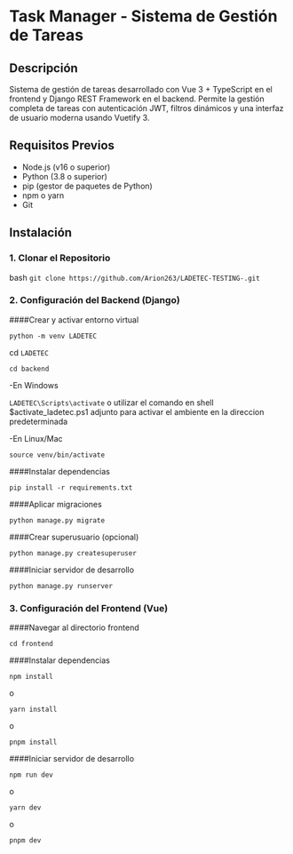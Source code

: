 # Task Manager - Sistema de Gestión de Tareas

## Descripción
Sistema de gestión de tareas desarrollado con Vue 3 + TypeScript en el frontend y Django REST Framework en el backend. Permite la gestión completa de tareas con autenticación JWT, filtros dinámicos y una interfaz de usuario moderna usando Vuetify 3.

## Requisitos Previos
- Node.js (v16 o superior)
- Python (3.8 o superior)
- pip (gestor de paquetes de Python)
- npm o yarn
- Git

## Instalación

### 1. Clonar el Repositorio
bash
`git clone https://github.com/Arion263/LADETEC-TESTING-.git`

### 2. Configuración del Backend (Django)

####Crear y activar entorno virtual

`python -m venv LADETEC`

cd `LADETEC`

`cd backend`

-En Windows

`LADETEC\Scripts\activate` o utilizar el comando en shell $activate_ladetec.ps1 adjunto para activar el ambiente en la direccion predeterminada

-En Linux/Mac

`source venv/bin/activate`

####Instalar dependencias

`pip install -r requirements.txt`

####Aplicar migraciones

`python manage.py migrate`

####Crear superusuario (opcional)

`python manage.py createsuperuser`

####Iniciar servidor de desarrollo

`python manage.py runserver`

### 3. Configuración del Frontend (Vue)

####Navegar al directorio frontend

`cd frontend`

####Instalar dependencias

`npm install`

o

`yarn install`

o

`pnpm install`

####Iniciar servidor de desarrollo

`npm run dev`

o

`yarn dev`

o

`pnpm dev`
